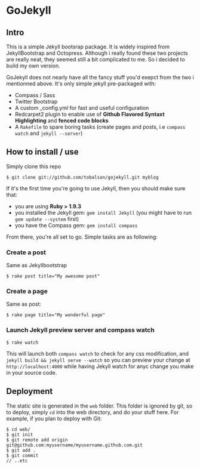 # GoJekyll

## Intro

This is a simple Jekyll bootsrap package.
It is widely inspired from JekyllBootstrap and Octopress. Although i really found these two projects are really neat, they seemed still a bit complicated to me. So i decided to build my own version.

GoJekyll does not nearly have all the fancy stuff you'd exepct from the two i mentionned above. It's only simple jekyll pre-packaged with:

- Compass / Sass
- Twitter Bootstrap
- A custom _config.yml for fast and useful configuration
- Redcarpet2 plugin to enable use of **Github Flavored Syntaxt Highlighting** and **fenced code blocks**
- A `Rakefile` to spare boring tasks (create pages and posts, i.e `compass watch` and `jekyll --server`)

## How to install / use

Simply clone this repo

    $ git clone git://github.com/tobalsan/gojekyll.git myblog

If it's the first time you're going to use Jekyll, then you should make sure that:
  - you are using **Ruby > 1.9.3**
  - you installed the Jekyll gem: `gem install Jekyll` (you might have to run `gem update --system` first)
  - you have the Compass gem: `gem install compass`

From there, you're all set to go. Simple tasks are as following:

### Create a post

Same as Jekyllbootstrap

    $ rake post title="My awesome post"

### Create a page

Same as post:

    $ rake page title="My wonderful page"

### Launch Jekyll preview server and compass watch

    $ rake watch

This will launch both `compass watch` to check for any css modification, and `jekyll build && jekyll serve --watch` so you can preview your change at `http://localhost:4000` while having Jekyll watch for anyc change you make in your source code.

## Deployment

The static site is generated in the `web` folder. This folder is ignored by git, so to deploy, simply `cd` into the web directory, and do your stuff here. For example, if you plan to deploy with Git:

    $ cd web/
    $ git init
    $ git remote add origin git@github.com:myusername/myusername.github.com.git
    $ git add .
    $ git commit
    // ..etc